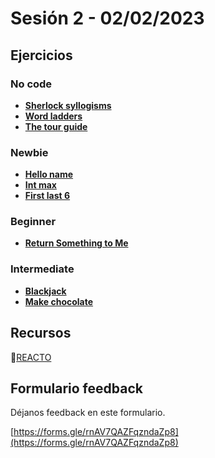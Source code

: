 # Sesión 2 - 02/02/2023

## Ejercicios

### No code

- [**Sherlock syllogisms**](../exercises/sherlock-syllogisms/README.md)
- [**Word ladders**](../exercises/word-ladders/README.md)
- [**The tour guide**](../exercises/the-tour-guide/README.md)

### Newbie

- [**Hello name**](../exercises/hello-name/README.md)
- [**Int max**](../exercises/int-max/README.md)
- [**First last 6**](../exercises/first-last-6/README.md)

### Beginner

- [**Return Something to Me**](../exercises/return-something-warmup/README.md)

### Intermediate

- [**Blackjack**](../exercises/blackjack/README.md)
- [**Make chocolate**](../exercises/make-chocolate/README.md)

## Recursos

🔗[REACTO](https://www.youtube.com/watch?v=AoD3hLFxI5I)

## Formulario feedback

Déjanos feedback en este formulario.

[https://forms.gle/rnAV7QAZFqzndaZp8](https://forms.gle/rnAV7QAZFqzndaZp8)
